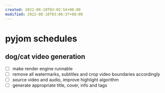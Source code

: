 ```yaml
---
created: 2022-08-18T03:02:54+08:00
modified: 2022-08-18T03:06:37+08:00
---
```


# pyjom schedules

## dog/cat video generation
- [ ] make render engine runnable
- [ ] remove all watermarks, subtitles and crop video boundaries accordingly
- [ ] source video and audio, improve highlight algorithm
- [ ] generate appropriate title, cover, info and tags
